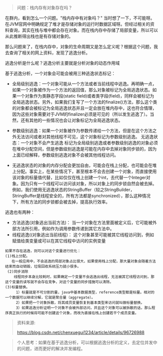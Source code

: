 > 问题：栈内存有对象存在吗？

在群内，看到怎么一个问题。"栈内存中有对象吗？" 当时想了一下，不可能呀。在JVM官网中明确规定了堆才是存储对象的运行时数据区域呀。但经过相关的资料查询，其实在栈与堆中都会存在对象。而在栈内存中存储了局部变量，所以可以从此推断得出栈也是有存储对象的。

那么问题来了，在栈内存中，对象的生命周期又是怎么定义呢？根据这个问题，我去查询了相关的网上资料，发现了逃逸分析。

逃逸分析是什么呢？逃逸分析主要就是分析对象的动态作用域

基于逃逸分析，一个对象会可能会被用三种逃逸状态标记：

* 全局级别逃逸：一个对象可能从一个方法或者当前线程中逃逸。再明确一点，如果一个对象被作为一个方法的返回值，那么对象被标记为全局逃逸状态。如果一个对象作为类静态字段(static field)或者类字段(field)，同样会被标记为全局逃逸状态。另外，如果我们复写了一个方法的finalize()方法，那么这个类的对象都会被标记为全局逃逸状态并且一定会放在堆内存中，这也符合情理，因为这些对象需要对于JVM的finalizer必须是可见的（所以发生逃逸了）。当然，还有其他的一些情况也会让对象标记为全局逃逸状态。
* 参数级别逃逸：如果一个对象被作为参数传递给一个方法，但是在这个方法之外无法访问或者对其他线程不可见，这个对象标记为参数级别逃逸。
  无逃逸状态：一个对象不会产生逃逸
  标记为全局级别逃逸或者参数级别逃逸的对象必须在堆中分配空间，但是参数级别逃逸是可能在内存中去掉对象同步锁的，因为上面已经解释，参数级别逃逸对象不会被其他线程访问。

* 无逃逸状态的对象的内存分配会更加自由，可能会在栈上分配，也可能会在堆上分配。事实上，在某些情况下，甚至根本不会去创建一个对象，而直接使用该对象的标量值代替，比如仅仅在栈上创建一个int，去代替一个Integer对象。因为只有一个线程可以访问该对象，所以对象上的同步锁自然会被去掉。例如，我们使用无逃逸状态的StringBuffer（较之StringBuilder，StringBuffer是线程安全的，所有方法都是synchronized），那么这种情况下，所有方法的同步锁都会被去掉，提高执行效率。

逃逸也有两种：

* 方法逃逸(对象逃出当前方法)：
          当一个对象在方法里面被定义后，它可能被外部方法所引用，例如作为调用参数传递到其它方法中。
*   线程逃逸((对象逃出当前线程)：
         这个对象甚至可能被其它线程访问到，例如赋值给类变量或可以在其它线程中访问的实例变量



~~~shell
如果不存在逃逸，则可以对这个变量进行优化：
(1)栈上分配。
   在一般应用中，不会逃逸的局部对象占比很大，如果使用栈上分配，那大量对象会随着方法结束而自动销毁，垃圾回收系统压力就小很多。
 (2)同步消除
    线程同步本身比较耗时，如果确定一个变量不会逃逸出线程，无法被其它线程访问到，那这个变量的读写就不会存在竞争，对这个变量的同步措施可以清除。
(3)标量替换。
     1）标量就是不可分割的量，java中基本数据类型，reference类型都是标量。相对的一个数据可以继续分解，它就是聚合量（aggregate）。
     2）如果把一个对象拆散，将其成员变量恢复到基本类型来访问就叫做标量替换。
     3）如果逃逸分析证明一个对象不会被外部访问，并且这个对象可以被拆散的话，那么程序真正执行的时候将可能不创建这个对象，而改为直接在栈上创建若干个成员变量。
~~~

> 资料来源:
>
> https://blog.csdn.net/chenxuegui1234/article/details/96726988

> 个人思考：如果在基于逃逸分析，可以根据逃逸分析的定义，去定位并发中的问题，进而更好的解决并发编程。